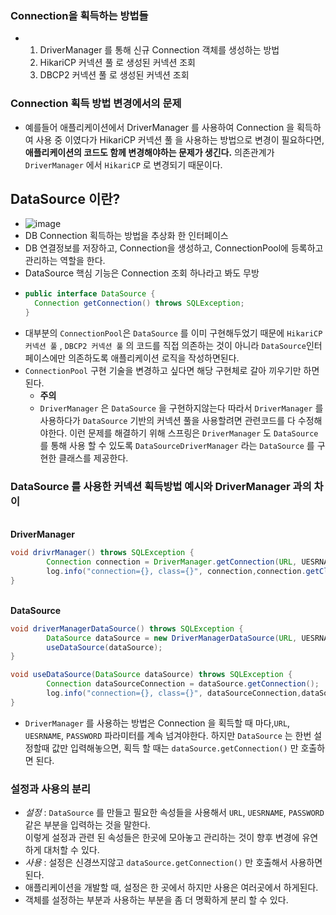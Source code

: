 ### Connection을 획득하는 방법들
- 1. DriverManager 를 통해 신규 Connection 객체를 생성하는 방법
  2. HikariCP 커넥션 풀 로 생성된 커넥션 조회
  3. DBCP2 커넥션 풀 로 생성된 커넥션 조회

### Connection 획득 방법 변경에서의 문제
- 예를들어 애플리케이션에서 DriverManager 를 사용하여 Connection 을 획득하여 사용 중 이였다가 HikariCP 커넥션 풀 을 사용하는 방법으로 변경이 필요하다면,
  <br> **애플리케이션의 코드도 함께 변경해야하는 문제가 생긴다.** 의존관계가 `DriverManager` 에서  `HikariCP` 로 변경되기 때문이다.


## DataSource 이란?
- ![image](https://github.com/GukSense/TIL/assets/101082667/c9cd3577-f72b-436c-b415-423bd1f87716)
- DB Connection 획득하는 방법을 추상화 한 인터페이스
- DB 연결정보를 저장하고, Connection을 생성하고, ConnectionPool에 등록하고 관리하는 역할을 한다.
- DataSource 핵심 기능은 Connection 조회 하나라고 봐도 무방
- ```java
  public interface DataSource {
    Connection getConnection() throws SQLException;
  }
  ```
- 대부분의 `ConnectionPool`은 `DataSource` 를 이미 구현해두었기 때문에 `HikariCP 커넥션 풀` , `DBCP2 커넥션 풀` 의 코드를 직접 의존하는 것이 아니라 `DataSource`인터페이스에만 의존하도록 애플리케이션 로직을 작성하면된다.
- `ConnectionPool` 구현 기술을 변경하고 싶다면 해당 구현체로 갈아 끼우기만 하면 된다.
  -  **주의**
  -  `DriverManager` 은 `DataSource`  을 구현하지않는다 따라서   `DriverManager` 를 사용하다가 `DataSource` 기반의 커넥션 풀을 사용할려면 관련코드를 다 수정해야한다. 이런 문제를 해결하기 위해 스프링은 `DriverManager` 도 `DataSource` 를 통해 사용 할 수 있도록
  `DataSourceDriverManager` 라는 `DataSource` 를 구현한 클래스를 제공한다.

### DataSource 를 사용한 커넥션 획득방법 예시와 DriverManager 과의 차이

<br> **DriverManager**

```java
void drivrManager() throws SQLException {
        Connection connection = DriverManager.getConnection(URL, UESRNAME, PASSWORD);
        log.info("connection={}, class={}", connection,connection.getClass());
}
```
<br> **DataSource**
```java
void driverManagerDataSource() throws SQLException {
        DataSource dataSource = new DriverManagerDataSource(URL, UESRNAME, PASSWORD);
        useDataSource(dataSource);
}
```
```java
void useDataSource(DataSource dataSource) throws SQLException {
        Connection dataSourceConnection = dataSource.getConnection();        
        log.info("connection={}, class={}", dataSourceConnection,dataSourceConnection.getClass());        
}
```
- `DriverManager` 를 사용하는 방법은 Connection 을 획득할 때 마다,`URL`, `UESRNAME`, `PASSWORD` 파라미터를 계속 넘겨야한다. 하지만  `DataSource` 는 한번 설정할때 값만 입력해놓으면, 획득 할 때는 `dataSource.getConnection()` 만 호출하면 된다.

### 설정과 사용의 분리
- *설정* :  `DataSource` 를 만들고 필요한 속성들을 사용해서  `URL`, `UESRNAME`, `PASSWORD` 같은 부분을 입력하는 것을 말한다.<br>
이렇게 설정과 관련 된 속성들은 한곳에 모아놓고 관리하는 것이 향후 변경에 유연하게 대처할 수 있다.
- *사용* :  설정은 신경쓰지않고 `dataSource.getConnection()` 만 호출해서 사용하면 된다.
- 애플리케이션을 개발할 때, 설정은 한 곳에서 하지만 사용은 여러곳에서 하게된다.
- 객체를 설정하는 부분과 사용하는 부분을 좀 더 명확하게 분리 할 수 있다.
